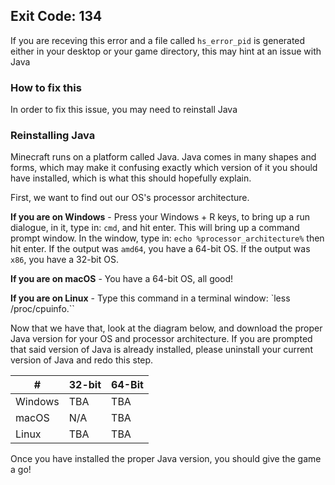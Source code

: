 ## Exit Code: 134
If you are receving this error and a file called `hs_error_pid` is generated either in your desktop or your game directory, this may hint at an issue with Java
### How to fix this
In order to fix this issue, you may need to reinstall Java
### Reinstalling Java
Minecraft runs on a platform called Java. Java comes in many shapes and forms, which may make it confusing exactly which version of it you should have installed, which is what this should hopefully explain.

First, we want to find out our OS's processor architecture. 

**If you are on Windows** - Press your Windows + R keys, to bring up a run dialogue, in it, type in: `cmd`, and hit enter. This will bring up a command prompt window. In the window, type in: `echo %processor_architecture%` then hit enter. 
If the output was `amd64`, you have a 64-bit OS. If the output was `x86`, you have a 32-bit OS.

**If you are on macOS** - You have a 64-bit OS, all good!

**If you are on Linux** - Type this command in a terminal window:  `less /proc/cpuinfo.``

Now that we have that,  look at the diagram below, and download the proper Java version for your OS and processor architecture. If you are prompted that said version of Java is already installed, please uninstall your current version of Java and redo this step.

| #       | 32-bit | 64-Bit |
|---------|--------|--------|
| Windows | TBA    | TBA    |
| macOS   | N/A    | TBA    |
| Linux   | TBA    | TBA    |

Once you have installed the proper Java version, you should give the game a go!